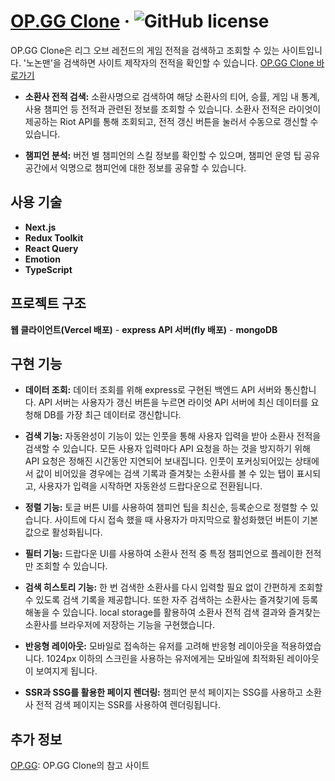 # [OP.GG Clone](https://opgg-clone-one.vercel.app) &middot; ![GitHub license](https://img.shields.io/badge/license-MIT-blue.svg)

OP.GG Clone은 리그 오브 레전드의 게임 전적을 검색하고 조회할 수 있는 사이트입니다. '노논맨'을 검색하면 사이트 제작자의 전적을 확인할 수 있습니다. [OP.GG Clone 바로가기](https://opgg-clone-one.vercel.app)

- **소환사 전적 검색:** 소환사명으로 검색하여 해당 소환사의 티어, 승률, 게임 내 통계, 사용 챔피언 등 전적과 관련된 정보를 조회할 수 있습니다. 소환사 전적은 라이엇이 제공하는 Riot API를 통해 조회되고, 전적 갱신 버튼을 눌러서 수동으로 갱신할 수 있습니다.

- **챔피언 분석:** 버전 별 챔피언의 스킬 정보를 확인할 수 있으며, 챔피언 운영 팁 공유 공간에서 익명으로 챔피언에 대한 정보를 공유할 수 있습니다.

## 사용 기술

- **Next.js**
- **Redux Toolkit**
- **React Query**
- **Emotion**
- **TypeScript**

## 프로젝트 구조
**웹 클라이언트(Vercel 배포)** - **express API 서버(fly 배포)** - **mongoDB**

## 구현 기능

- **데이터 조회:** 데이터 조회를 위해 express로 구현된 백엔드 API 서버와 통신합니다. API 서버는 사용자가 갱신 버튼을 누르면 라이엇 API 서버에 최신 데이터를 요청해 DB를 가장 최근 데이터로 갱신합니다.

- **검색 기능:** 자동완성이 기능이 있는 인풋을 통해 사용자 입력을 받아 소환사 전적을 검색할 수 있습니다. 모든 사용자 입력마다 API 요청을 하는 것을 방지하기 위해 API 요청은 정해진 시간동안 지연되어 보내집니다. 인풋이 포커싱되어있는 상태에서 값이 비어있을 경우에는 검색 기록과 즐겨찾는 소환사를 볼 수 있는 탭이 표시되고, 사용자가 입력을 시작하면 자동완성 드랍다운으로 전환됩니다.

- **정렬 기능:** 토글 버튼 UI를 사용하여 챔피언 팁을 최신순, 등록순으로 정렬할 수 있습니다. 사이트에 다시 접속 했을 때 사용자가 마지막으로 활성화했던 버튼이 기본값으로 활성화됩니다.

- **필터 기능:** 드랍다운 UI를 사용하여 소환사 전적 중 특정 챔피언으로 플레이한 전적만 조회할 수 있습니다.

- **검색 히스토리 기능:** 한 번 검색한 소환사를 다시 입력할 필요 없이 간편하게 조회할 수 있도록 검색 기록을 제공합니다. 또한 자주 검색하는 소환사는 즐겨찾기에 등록해놓을 수 있습니다. local storage를 활용하여 소환사 전적 검색 결과와 즐겨찾는 소환사를 브라우저에 저장하는 기능을 구현했습니다. 

- **반응형 레이아웃:** 모바일로 접속하는 유저를 고려해 반응형 레이아웃을 적용하였습니다. 1024px 이하의 스크린을 사용하는 유저에게는 모바일에 최적화된 레이아웃이 보여지게 됩니다.

- **SSR과 SSG를 활용한 페이지 렌더링:** 챔피언 분석 페이지는 SSG를 사용하고 소환사 전적 검색 페이지는 SSR를 사용하여 렌더링됩니다.

## 추가 정보
[OP.GG](https://op.gg): OP.GG Clone의 참고 사이트
